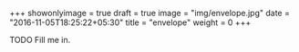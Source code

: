 +++
showonlyimage = true
draft = true
image = "img/envelope.jpg"
date = "2016-11-05T18:25:22+05:30"
title = "envelope"
weight = 0
+++

TODO Fill me in.

